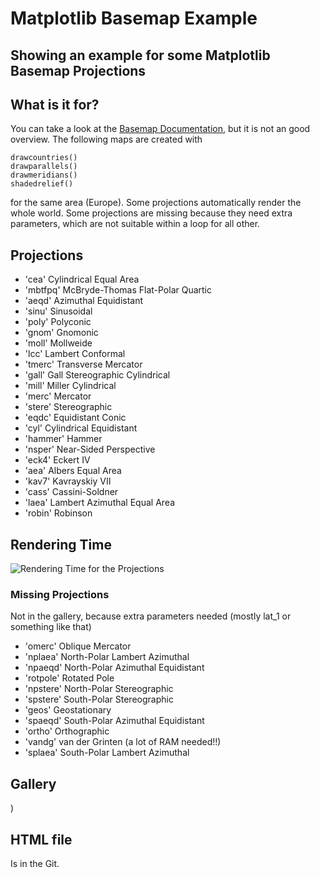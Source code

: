 
# Matplotlib Basemap Example
Showing an example for some Matplotlib Basemap Projections
--------


## What is it for?

You can take a look at the [Basemap Documentation](http://matplotlib.org/basemap/users/), but it is not an good overview.
The following maps are created with
```
drawcountries()
drawparallels()
drawmeridians()
shadedrelief()
```
for the same area (Europe). Some projections automatically render the whole world. Some projections are missing because they need extra parameters, which are not suitable within a loop for all other.

## Projections

* 'cea' Cylindrical Equal Area
* 'mbtfpq' McBryde-Thomas Flat-Polar Quartic
* 'aeqd' Azimuthal Equidistant
* 'sinu' Sinusoidal
* 'poly' Polyconic
* 'gnom' Gnomonic
* 'moll' Mollweide
* 'lcc' Lambert Conformal
* 'tmerc' Transverse Mercator
* 'gall' Gall Stereographic Cylindrical
* 'mill' Miller Cylindrical
* 'merc' Mercator
* 'stere' Stereographic
* 'eqdc' Equidistant Conic
* 'cyl' Cylindrical Equidistant
* 'hammer' Hammer
* 'nsper' Near-Sided Perspective
* 'eck4' Eckert IV
* 'aea' Albers Equal Area
* 'kav7' Kavrayskiy VII
* 'cass' Cassini-Soldner
* 'laea' Lambert Azimuthal Equal Area
* 'robin' Robinson

## Rendering Time

![Rendering Time for the Projections](https://github.com/balzer82/BasemapExampleGallery/blob/master/BasemapRenderTimes.png?raw=true)

### Missing Projections

Not in the gallery, because extra parameters needed (mostly lat_1 or something like that)

* 'omerc' Oblique Mercator
* 'nplaea' North-Polar Lambert Azimuthal
* 'npaeqd' North-Polar Azimuthal Equidistant
* 'rotpole' Rotated Pole
* 'npstere' North-Polar Stereographic
* 'spstere' South-Polar Stereographic
* 'geos' Geostationary
* 'spaeqd' South-Polar Azimuthal Equidistant
* 'ortho' Orthographic
* 'vandg' van der Grinten (a lot of RAM needed!!)
* 'splaea' South-Polar Lambert Azimuthal


## Gallery
)
## HTML file

Is in the Git.
